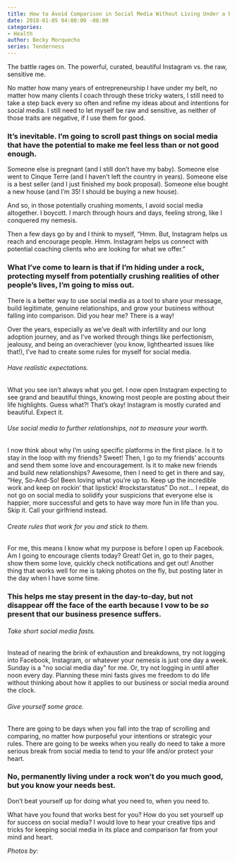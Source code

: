 ```yaml
---
title: How to Avoid Comparison in Social Media Without Living Under a Rock
date: 2018-01-05 04:00:00 -08:00
categories:
- Health
author: Becky Morquecho
series: Tenderness
---
```


The battle rages on. The powerful, curated, beautiful Instagram vs. the raw, sensitive me.

No matter how many years of entrepreneurship I have under my belt, no matter how many clients I coach through these tricky waters, I still need to take a step back every so often and refine my ideas about and intentions for social media. I still need to let myself be raw and sensitive, as neither of those traits are negative, if I use them for good.

### It’s inevitable. I’m going to scroll past things on social media that have the potential to make me feel less than or not good enough.

Someone else is pregnant (and I still don’t have my baby). Someone else went to Cinque Terre (and I haven’t left the country in years). Someone else is a best seller (and I just finished my book proposal). Someone else bought a new house (and I’m 35! I should be buying a new house).

And so, in those potentially crushing moments, I avoid social media altogether. I boycott. I march through hours and days, feeling strong, like I conquered my nemesis.

Then a few days go by and I think to myself, “Hmm. But, Instagram helps us reach and encourage people. Hmm. Instagram helps us connect with potential coaching clients who are looking for what we offer.”

### What I’ve come to learn is that if I’m hiding under a rock, protecting myself from potentially crushing realities of other people’s lives, I’m going to miss out.

There is a better way to use social media as a tool to share your message, build legitimate, genuine relationships, and grow your business without falling into comparison. Did you hear me? There is a way!

Over the years, especially as we’ve dealt with infertility and our long adoption journey, and as I’ve worked through things like perfectionism, jealousy, and being an overachiever (you know, lighthearted issues like that!), I’ve had to create some rules for myself for social media.

###### Have realistic expectations.

What you see isn’t always what you get. I now open Instagram expecting to see grand and beautiful things, knowing most people are posting about their life highlights. Guess what?! That’s okay! Instagram is mostly curated and beautiful. Expect it.

###### Use social media to further relationships, not to measure your worth.

I now think about why I’m using specific platforms in the first place. Is it to stay in the loop with my friends? Sweet! Then, I go to my friends’ accounts and send them some love and encouragement. Is it to make new friends and build new relationships? Awesome, then I need to get in there and say, “Hey, So-And-So! Been loving what you’re up to. Keep up the incredible work and keep on rockin’ that lipstick! #rockstarstatus” Do not... I repeat, do not go on social media to solidify your suspicions that everyone else is happier, more successful and gets to have way more fun in life than you. Skip it. Call your girlfriend instead.

###### Create rules that work for you and stick to them.

For me, this means I know what my purpose is before I open up Facebook. Am I going to encourage clients today? Great! Get in, go to their pages, show them some love, quickly check notifications and get out! Another thing that works well for me is taking photos on the fly, but posting later in the day when I have some time. 

### This helps me stay present in the day-to-day, but not disappear off the face of the earth because I vow to be _so_ present that our business presence suffers.

###### Take short social media fasts.

Instead of nearing the brink of exhaustion and breakdowns, try not logging into Facebook, Instagram, or whatever your nemesis is just one day a week. Sunday is a "no social media day" for me. Or, try not logging in until after noon every day. Planning these mini fasts gives me freedom to do life without thinking about how it applies to our business or social media around the clock.

###### Give yourself some grace.

There are going to be days when you fall into the trap of scrolling and comparing, no matter how purposeful your intentions or strategic your rules. There are going to be weeks when you really do need to take a more serious break from social media to tend to your life and/or protect your heart.

### No, permanently living under a rock won’t do you much good, but you know your needs best.

Don’t beat yourself up for doing what you need to, when you need to.

What have you found that works best for you? How do you set yourself up for success on social media? I would love to hear your creative tips and tricks for keeping social media in its place and comparison far from your mind and heart.

*Photos by:*